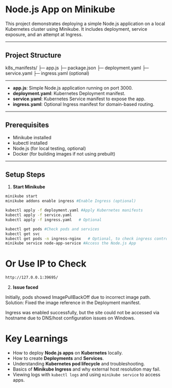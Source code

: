 # Node.js App on Minikube

This project demonstrates deploying a simple Node.js application on a local Kubernetes cluster using Minikube. It includes deployment, service exposure, and an attempt at Ingress.

---

## Project Structure
k8s_manifests/
├─ app.js
├─ package.json
├─ deployment.yaml
├─ service.yaml
├─ ingress.yaml (optional)

---

- **app.js**: Simple Node.js application running on port 3000.
- **deployment.yaml**: Kubernetes Deployment manifest.
- **service.yaml**: Kubernetes Service manifest to expose the app.
- **ingress.yaml**: Optional Ingress manifest for domain-based routing.

---

## Prerequisites

- Minikube installed
- kubectl installed
- Node.js (for local testing, optional)
- Docker (for building images if not using prebuilt)

---

## Setup Steps

1. **Start Minikube**

```bash
minikube start
minikube addons enable ingress #Enable Ingress (optional)

kubectl apply -f deployment.yaml #Apply Kubernetes manifests
kubectl apply -f service.yaml
kubectl apply -f ingress.yaml   # Optional

kubectl get pods #Check pods and services
kubectl get svc
kubectl get pods -n ingress-nginx   # Optional, to check ingress controller
minikube service node-app-service #Access the Node.js App

```
# Or Use IP to Check

```bash
http://127.0.0.1:39695/

```
2. **Issue faced**

Initially, pods showed ImagePullBackOff due to incorrect image path.
Solution: Fixed the image reference in the Deployment manifest.

Ingress was enabled successfully, but the site could not be accessed via hostname due to DNS/host configuration issues on Windows.

# Key Learnings

- How to deploy **Node.js apps** on **Kubernetes** locally.
- How to create **Deployments** and **Services**.
- Understanding **Kubernetes pod lifecycle** and troubleshooting.
- Basics of **Minikube Ingress** and why external host resolution may fail.
- Viewing logs with `kubectl logs` and using `minikube service` to access apps.
